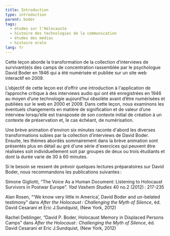 ```yaml
---
title: Introduction
type: introduction
parent: boder
tags:
  - études sur l’Holocauste
  - histoire des technologies de la communication
  - études des médias
  - histoire orale
lang: fr
---
```


Cette leçon aborde la transformation de la collection d’interviews de survivant(e)s des camps de concentration rassemblée par le psychologue David Boder en 1946 qui a été numérisée et publiée sur un site web interactif en 2009.

L’objectif de cette leçon est d’offrir une introduction à l'application de l’approche critique à des interviews audio qui ont été enregistrées en 1946 au moyen d’une technologie aujourd’hui obsolète avant d’être numérisées et publiées sur le web en 2000 et 2009. Dans cette leçon, nous examinons les éventuels changements en matière de signification et de valeur d’une interview lorsqu’elle est transposée de son contexte initial de création à un contexte de préservation et, le cas échéant, de numérisation.

Une brève animation d'environ six minutes raconte d'abord les diverses transformations subies par la collection d’interviews de David Boder. Ensuite, les thèmes abordés sommairement dans la brève animation sont présentés plus en détail au gré d'une série d'exercices qui peuvent être réalisées soit individuellement soit par groupes de deux ou trois étudiants et dont la durée varie de 30 à 60 minutes. 

Si le besoin se ressent de prévoir quelques lectures préparatoires sur David Boder, nous recommandons les publications suivantes&#x202F;:

Simone Gigliotti, “The Voice As a Human Document: Listening to Holocaust Survivors in Postwar Europe”. _Yad Vashem Studies_ 40 no.2 (2012)&#x202F;: 217-235

Alan Rosen, “‘We know very little in America’, David Boder and un-belated testimony” dans _After the Holocaust&#x202F;: Challenging the Myth of Silence_, éd. David Cesarani et Eric J.Sundquist, (New York, 2012)

Rachel Deblinger, “David P. Boder, Holocaust Memory in Displaced Persons Camps” dans _After the Holocaust&#x202F;: Challenging the Myth of Silence_, éd. David Cesarani et Eric J.Sundquist, (New York, 2012)
